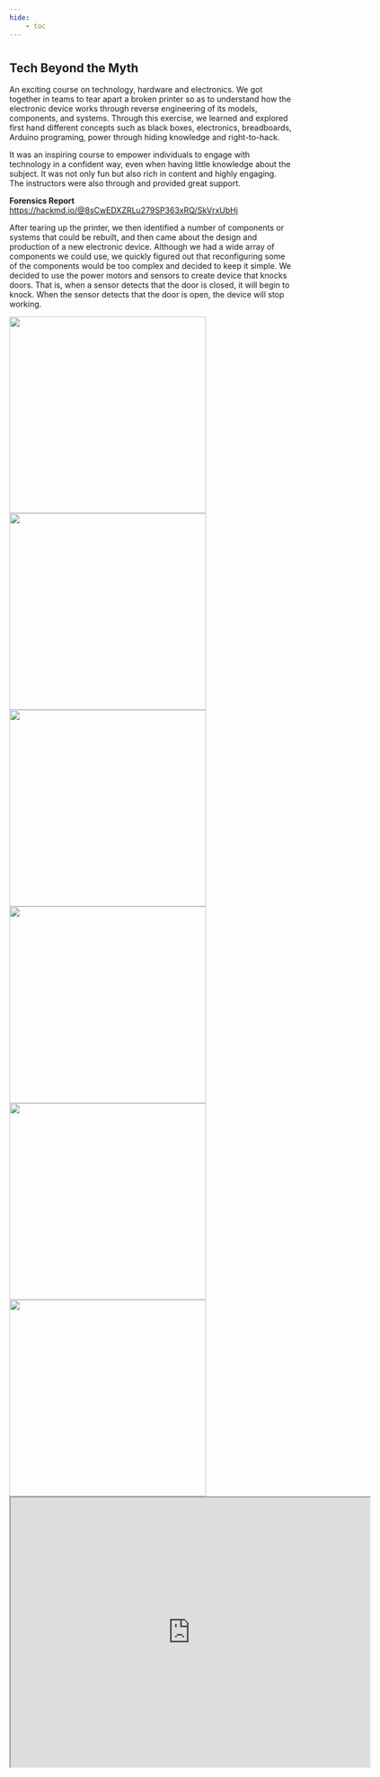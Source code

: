 ```yaml
---
hide:
    - toc
---
```

#
## Tech Beyond the Myth

An exciting course on technology, hardware and electronics. We got together in teams to tear apart a broken printer so as to understand how the electronic device works through reverse engineering of its models, components, and systems. Through this exercise, we learned and explored first hand different concepts such as black boxes, electronics, breadboards, Arduino programing, power through hiding knowledge and right-to-hack.

It was an inspiring course to empower individuals to engage with technology in a confident way, even when having little knowledge about the subject. It was not only fun but also rich in content and highly engaging. The instructors were also through and provided great support.

**Forensics Report**
https://hackmd.io/@8sCwEDXZRLu279SP363xRQ/SkVrxUbHj


After tearing up the printer, we then identified a number of components or systems that could be rebuilt, and then came about the design and production of a new electronic device. Although we had a wide array of components we could use, we quickly figured out that reconfiguring some of the components would be too complex and decided to keep it simple. We decided to use the power motors and sensors to create device that knocks doors. That is, when a sensor detects that the door is closed, it will begin to knock. When the sensor detects that the door is open, the device will stop working.

<img src="https://antonioheinemann.github.io/MDEF/images/MT01/aum.jpg" width="350" />


<img src="https://antonioheinemann.github.io/MDEF/images/MT01/aum1.jpg" width="350" />


<img src="https://antonioheinemann.github.io/MDEF/images/MT01/aum2.jpg" width="350" />


<img src="https://antonioheinemann.github.io/MDEF/images/MT01/aum3.jpg" width="350" />


<img src="https://antonioheinemann.github.io/MDEF/images/MT01/aum4.jpg" width="350" />


<img src="https://antonioheinemann.github.io/MDEF/images/MT01/aum5.jpg" width="350" />


<iframe src="https://drive.google.com/file/d/1-kvo8UTlOU3N84madfCYgSx7566Dzz9T/preview" width="640" height="480" allow="autoplay"></iframe>
